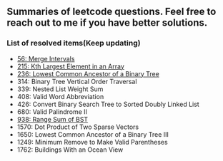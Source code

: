 ## Summaries of leetcode questions. Feel free to reach out to me if you have better solutions.

### List of resolved items(Keep updating)

- [56: Merge Intervals](https://github.com/yimingdeveloper/leetcode/blob/main/5x/56-Merge%20Intervals.md)
- [215: Kth Largest Element in an Array](https://github.com/yimingdeveloper/leetcode/blob/main/21x/215-Kth%20Largest%20Element%20in%20an%20Array.md)
- [236: Lowest Common Ancestor of a Binary Tree](https://github.com/yimingdeveloper/leetcode/blob/main/23x/236-Lowest%20Common%20Ancestor%20of%20a%20Binary%20Tree.md)
- 314: Binary Tree Vertical Order Traversal
- 339: Nested List Weight Sum
- 408: Valid Word Abbreviation
- 426: Convert Binary Search Tree to Sorted Doubly Linked List
- 680: Valid Palindrome II
- [938: Range Sum of BST](https://github.com/yimingdeveloper/leetcode/blob/main/93x/938-Range%20Sum%20of%20BST)
- 1570: Dot Product of Two Sparse Vectors
- 1650: Lowest Common Ancestor of a Binary Tree III
- 1249: Minimum Remove to Make Valid Parentheses
- 1762: Buildings With an Ocean View
